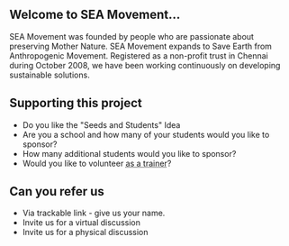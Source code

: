 <!--is-engage-->

## Welcome to SEA Movement...

SEA Movement was founded by people who are passionate about preserving Mother Nature. SEA Movement expands to Save Earth from Anthropogenic Movement.  Registered as a non-profit trust in Chennai during October 2008, we have been working continuously on developing sustainable solutions. 

## Supporting this project

* Do you like the "Seeds and Students" Idea
* Are you a school and how many of your students would you like to sponsor?
* How many additional students would you like to sponsor?
* Would you like to volunteer <abbr title="We will ensure you are ready">as a trainer</abbr>?

## Can you refer us
* Via trackable link - give us your name.
* Invite us for a virtual discussion
* Invite us for a physical discussion

